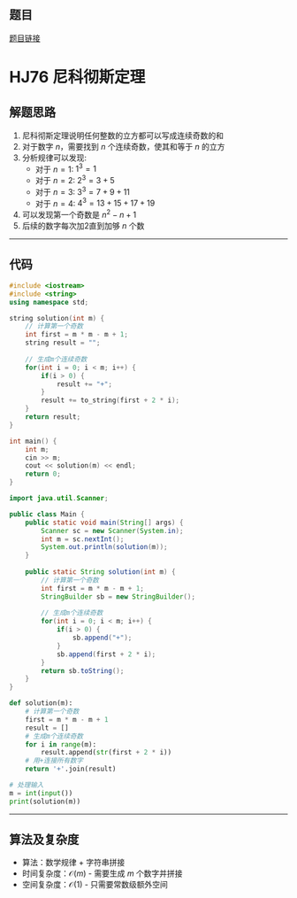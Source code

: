 ## 题目
[题目链接](https://www.nowcoder.com/practice/dbace3a5b3c4480e86ee3277f3fe1e85?tpId=37&tqId=36900&sourceUrl=/exam/oj&channenl=wgithub&fromPut=wgithub)

# HJ76 尼科彻斯定理

## 解题思路

1. 尼科彻斯定理说明任何整数的立方都可以写成连续奇数的和
2. 对于数字 $n$，需要找到 $n$ 个连续奇数，使其和等于 $n$ 的立方
3. 分析规律可以发现:
   - 对于 $n=1$: $1^3=1$
   - 对于 $n=2$: $2^3=3+5$ 
   - 对于 $n=3$: $3^3=7+9+11$
   - 对于 $n=4$: $4^3=13+15+17+19$
4. 可以发现第一个奇数是 $n^2-n+1$
5. 后续的数字每次加2直到加够 $n$ 个数

---

## 代码

```c++
#include <iostream>
#include <string>
using namespace std;

string solution(int m) {
    // 计算第一个奇数
    int first = m * m - m + 1;
    string result = "";
    
    // 生成m个连续奇数
    for(int i = 0; i < m; i++) {
        if(i > 0) {
            result += "+";
        }
        result += to_string(first + 2 * i);
    }
    return result;
}

int main() {
    int m;
    cin >> m;
    cout << solution(m) << endl;
    return 0;
}
```

```java
import java.util.Scanner;

public class Main {
    public static void main(String[] args) {
        Scanner sc = new Scanner(System.in);
        int m = sc.nextInt();
        System.out.println(solution(m));
    }
    
    public static String solution(int m) {
        // 计算第一个奇数
        int first = m * m - m + 1;
        StringBuilder sb = new StringBuilder();
        
        // 生成m个连续奇数
        for(int i = 0; i < m; i++) {
            if(i > 0) {
                sb.append("+");
            }
            sb.append(first + 2 * i);
        }
        return sb.toString();
    }
}
```

```python
def solution(m):
    # 计算第一个奇数
    first = m * m - m + 1
    result = []
    # 生成m个连续奇数
    for i in range(m):
        result.append(str(first + 2 * i))
    # 用+连接所有数字
    return '+'.join(result)

# 处理输入
m = int(input())
print(solution(m))
```

---

## 算法及复杂度
- 算法：数学规律 + 字符串拼接
- 时间复杂度：$\mathcal{O}(m)$ - 需要生成 $m$ 个数字并拼接
- 空间复杂度：$\mathcal{O}(1)$ - 只需要常数级额外空间
